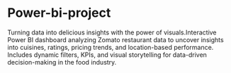 # Power-bi-project
Turning data into delicious insights with the power of visuals.Interactive Power BI dashboard analyzing Zomato restaurant data to uncover insights into cuisines, ratings, pricing trends, and location-based performance. Includes dynamic filters, KPIs, and visual storytelling for data-driven decision-making in the food industry.
